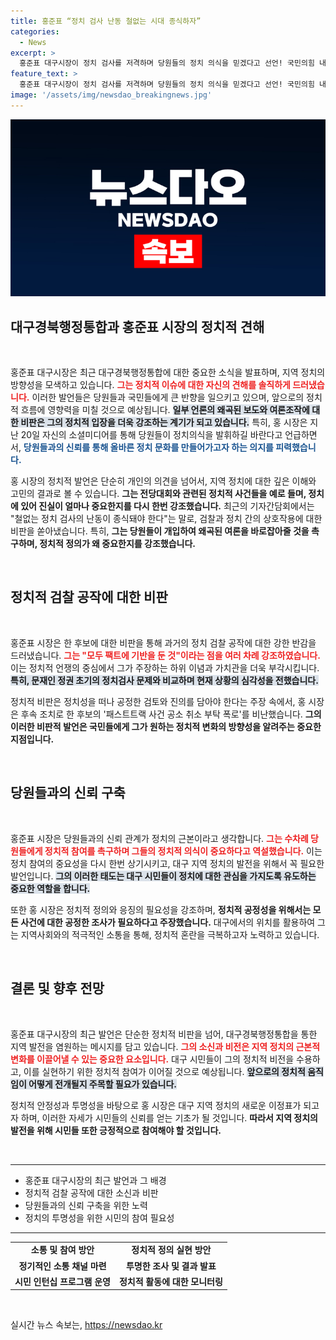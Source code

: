 ```yaml
---
title: 홍준표 “정치 검사 난동 철없는 시대 종식하자”
categories:
  - News
excerpt: >
  홍준표 대구시장이 정치 검사를 저격하며 당원들의 정치 의식을 믿겠다고 선언! 국민의힘 내홍 속, 한동훈 후보에 대한 강력한 비판이 이어진다. 과거 정치적 부패를 고발하며, 공정한 정치 복원을 위한 그의 목소리가 더욱 주목받고 있다.
feature_text: >
  홍준표 대구시장이 정치 검사를 저격하며 당원들의 정치 의식을 믿겠다고 선언! 국민의힘 내홍 속, 한동훈 후보에 대한 강력한 비판이 이어진다. 과거 정치적 부패를 고발하며, 공정한 정치 복원을 위한 그의 목소리가 더욱 주목받고 있다.
image: '/assets/img/newsdao_breakingnews.jpg'
---
```


<p><img src="/assets/img/newsdao_breakingnews.jpg" alt="flaretime 속보" /></p>

<h2 data-ke-size="size26">대구경북행정통합과 홍준표 시장의 정치적 견해</h2>

<p data-ke-size="size16">&nbsp;</p>

<p>홍준표 대구시장은 최근 대구경북행정통합에 대한 중요한 소식을 발표하며, 지역 정치의 방향성을 모색하고 있습니다. <b><span style="color: #ee2323;">그는 정치적 이슈에 대한 자신의 견해를 솔직하게 드러냈습니다.</span></b> 이러한 발언들은 당원들과 국민들에게 큰 반향을 일으키고 있으며, 앞으로의 정치적 흐름에 영향력을 미칠 것으로 예상됩니다. <b><span style="background-color: #21538527;">일부 언론의 왜곡된 보도와 여론조작에 대한 비판은 그의 정치적 입장을 더욱 강조하는 계기가 되고 있습니다.</span></b> 특히, 홍 시장은 지난 20일 자신의 소셜미디어를 통해 당원들이 정치의식을 발휘하길 바란다고 언급하면서, <b><span style="color: #1a5490;">당원들과의 신뢰를 통해 올바른 정치 문화를 만들어가고자 하는 의지를 피력했습니다.</span></b></p>

<p>홍 시장의 정치적 발언은 단순히 개인의 의견을 넘어서, 지역 정치에 대한 깊은 이해와 고민의 결과로 볼 수 있습니다. <b>그는 전당대회와 관련된 정치적 사건들을 예로 들며, 정치에 있어 진실이 얼마나 중요한지를 다시 한번 강조했습니다.</b> 최근의 기자간담회에서는 "철없는 정치 검사의 난동이 종식돼야 한다"는 말로, 검찰과 정치 간의 상호작용에 대한 비판을 쏟아냈습니다. 특히, <b>그는 당원들이 개입하여 왜곡된 여론을 바로잡아줄 것을 촉구하며, 정치적 정의가 왜 중요한지를 강조했습니다.</b></p>

<p data-ke-size="size16">&nbsp;</p>

<h2 data-ke-size="size26">정치적 검찰 공작에 대한 비판</h2>

<p data-ke-size="size16">&nbsp;</p>

<p>홍준표 시장은 한 후보에 대한 비판을 통해 과거의 정치 검찰 공작에 대한 강한 반감을 드러냈습니다. <b><span style="color: #ee2323;">그는 "모두 팩트에 기반을 둔 것"이라는 점을 여러 차례 강조하였습니다.</span></b> 이는 정치적 언쟁의 중심에서 그가 주장하는 하위 이념과 가치관을 더욱 부각시킵니다. <b><span style="background-color: #21538527;">특히, 문재인 정권 초기의 정치검사 문제와 비교하며 현재 상황의 심각성을 전했습니다.</span></b> </p>

<p>정치적 비판은 정치성을 떠나 공정한 검토와 진의를 담아야 한다는 주장 속에서, 홍 시장은 후속 조치로 한 후보의 '패스트트랙 사건 공소 취소 부탁 폭로'를 비난했습니다. <b>그의 이러한 비판적 발언은 국민들에게 그가 원하는 정치적 변화의 방향성을 알려주는 중요한 지점입니다.</b></p>

<p data-ke-size="size16">&nbsp;</p>

<h2 data-ke-size="size26">당원들과의 신뢰 구축</h2>

<p data-ke-size="size16">&nbsp;</p>

<p>홍준표 시장은 당원들과의 신뢰 관계가 정치의 근본이라고 생각합니다. <b><span style="color: #ee2323;">그는 수차례 당원들에게 정치적 참여를 촉구하며 그들의 정치적 의식이 중요하다고 역설했습니다.</span></b> 이는 정치 참여의 중요성을 다시 한번 상기시키고, 대구 지역 정치의 발전을 위해서 꼭 필요한 발언입니다. <b><span style="background-color: #21538527;">그의 이러한 태도는 대구 시민들이 정치에 대한 관심을 가지도록 유도하는 중요한 역할을 합니다.</span></b></p>

<p>또한 홍 시장은 정치적 정의와 응징의 필요성을 강조하며, <b>정치적 공정성을 위해서는 모든 사건에 대한 공정한 조사가 필요하다고 주장했습니다.</b> 대구에서의 위치를 활용하여 그는 지역사회와의 적극적인 소통을 통해, 정치적 혼란을 극복하고자 노력하고 있습니다. </p>

<p data-ke-size="size16">&nbsp;</p>

<h2 data-ke-size="size26">결론 및 향후 전망</h2>

<p data-ke-size="size16">&nbsp;</p>

<p>홍준표 대구시장의 최근 발언은 단순한 정치적 비판을 넘어, 대구경북행정통합을 통한 지역 발전을 염원하는 메시지를 담고 있습니다. <b><span style="color: #ee2323;">그의 소신과 비전은 지역 정치의 근본적 변화를 이끌어낼 수 있는 중요한 요소입니다.</span></b> 대구 시민들이 그의 정치적 비전을 수용하고, 이를 실현하기 위한 정치적 참여가 이어질 것으로 예상됩니다. <b><span style="background-color: #21538527;">앞으로의 정치적 움직임이 어떻게 전개될지 주목할 필요가 있습니다.</span></b> </p>

<p>정치적 안정성과 투명성을 바탕으로 홍 시장은 대구 지역 정치의 새로운 이정표가 되고자 하며, 이러한 자세가 시민들의 신뢰를 얻는 기초가 될 것입니다. <b>따라서 지역 정치의 발전을 위해 시민들 또한 긍정적으로 참여해야 할 것입니다.</b></p>

<p data-ke-size="size16">&nbsp;</p>

<hr>

<ul>
    <li>홍준표 대구시장의 최근 발언과 그 배경</li>
    <li>정치적 검찰 공작에 대한 소신과 비판</li>
    <li>당원들과의 신뢰 구축을 위한 노력</li>
    <li>정치의 투명성을 위한 시민의 참여 필요성</li>
</ul>

<hr>

<table style="width: 100%; border-collapse: collapse;">
    <tr>
        <td style="text-align: center; height: 17px;"><b>소통 및 참여 방안</b></td>
        <td style="text-align: center; height: 17px;"><b>정치적 정의 실현 방안</b></td>
    </tr>
    <tr>
        <td style="text-align: center; height: 17px;"><b>정기적인 소통 채널 마련</b></td>
        <td style="text-align: center; height: 17px;"><b>투명한 조사 및 결과 발표</b></td>
    </tr>
    <tr>
        <td style="text-align: center; height: 17px;"><b>시민 인턴십 프로그램 운영</b></td>
        <td style="text-align: center; height: 17px;"><b>정치적 활동에 대한 모니터링</b></td>
    </tr>
</table>

<p data-ke-size="size16">&nbsp;</p>
실시간 뉴스 속보는, <a href="https://newsdao.kr" rel="dofollow">https://newsdao.kr</a>


